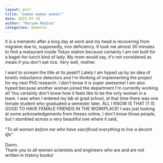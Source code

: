```yaml
---
layout: post
title: "woman woman woman!"
date: 2025-07-10
author: "Maryam Medina"
categories: memento
---
```


It is a memento after a long day at work and my head is recovering from migraine due to, supposedly, iron deficiency. It took me almost 30 minutes to find a restaurant inside Tokyo station because certainly I am not built for a bagel-for-lunch kind of lady. My mom would say, it's not considered as meals if you don't eat rice. Very well, mother.<br>
<br>
I want to scream the title at its peak!!! Lately I am hyped up by an idea of kinetic inductance detectors and I'm thinking of implementing the project for my next PhD research. I don't know it is super awesome! I am also hyped because another woman joined the department I'm currently working at! You certainly don't know how it feels like to be the only woman in a team. I was when I entered my lab at grad school, at that time there was one female student who graduated a semester later. ALL I KNOW IS THAT IT IS GOOD TO HAVE FEMALE FRIENDS IN THE WORKPLACE! I was just looking at some acknowledgements from theses online, I don't know those people, but I stumbled across a very beautiful one where it said,<br>
<br>
*"To all women before me who have sacrificed everything to live a decent life"*<br>
<br>
Damn.<br>
Thank you to all women scientists and engineers who are and are not written in history books!<br>
